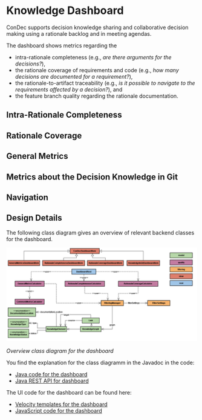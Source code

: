 # Knowledge Dashboard

ConDec supports decision knowledge sharing and collaborative decision making using a rationale backlog and in meeting agendas.

The dashboard shows metrics regarding the 
- intra-rationale completeness (e.g., *are there arguments for the decisions?*), 
- the rationale coverage of requirements and code (e.g., *how many decisions are documented for a requirement?*), 
- the rationale-to-artifact traceability (e.g., *is it possible to navigate to the requirements affected by a decision?*), and 
- the feature branch quality regarding the rationale documentation.

## Intra-Rationale Completeness

## Rationale Coverage

## General Metrics

## Metrics about the Decision Knowledge in Git

## Navigation

## Design Details
The following class diagram gives an overview of relevant backend classes for the dashboard.

![Overview class diagram](../diagrams/class_diagram_dashboard.png)

*Overview class diagram for the dashboard*

You find the explanation for the class diagramm in the Javadoc in the code:

- [Java code for the dashboard](../../src/main/java/de/uhd/ifi/se/decision/management/jira/view/dashboard)
- [Java REST API for dashboard](../../src/main/java/de/uhd/ifi/se/decision/management/jira/rest/DashboardRest.java)

The UI code for the dashboard can be found here:

- [Velocity templates for the dashboard](../../src/main/resources/templates/dashboard)
- [JavaScript code for the dashboard](../../src/main/resources/js/dashboard)